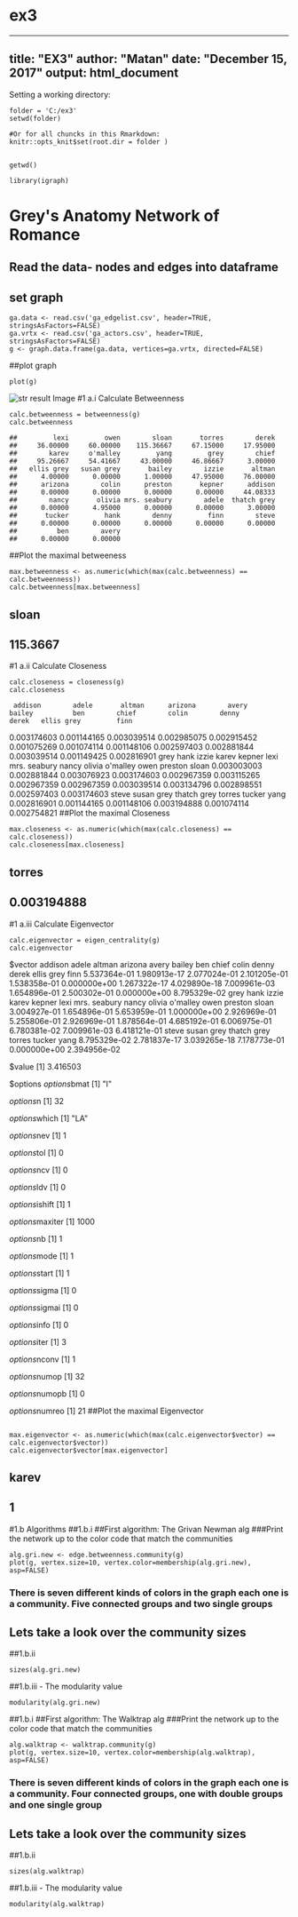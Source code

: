 # ex3
---
title: "EX3"
author: "Matan"
date: "December 15, 2017"
output: html_document
---


Setting a working directory:

```{r setup}
folder = 'C:/ex3'
setwd(folder)

#Or for all chuncks in this Rmarkdown:
knitr::opts_knit$set(root.dir = folder )


```

```{r}
getwd()
```
```{r}
library(igraph)
```



# Grey's Anatomy Network of Romance
## Read the data- nodes and edges into dataframe
## set graph
```{r}
ga.data <- read.csv('ga_edgelist.csv', header=TRUE, stringsAsFactors=FALSE)
ga.vrtx <- read.csv('ga_actors.csv', header=TRUE, stringsAsFactors=FALSE)
g <- graph.data.frame(ga.data, vertices=ga.vrtx, directed=FALSE)

```
##plot graph
```{r}
plot(g)
```
![str result Image](https://github.com/matan-yes/ex3/blob/master/images/1-graph.JPG)
#1 a.i Calculate Betweenness
```{r}
calc.betweenness = betweenness(g)
calc.betweenness
```

    ##         lexi         owen        sloan       torres        derek 
    ##     36.00000     60.00000    115.36667     67.15000     17.95000 
    ##        karev     o'malley         yang         grey        chief 
    ##     95.26667     54.41667     43.00000     46.86667      3.00000 
    ##   ellis grey   susan grey       bailey        izzie       altman 
    ##      4.00000      0.00000      1.00000     47.95000     76.00000 
    ##      arizona        colin      preston       kepner      addison 
    ##      0.00000      0.00000      0.00000      0.00000     44.08333 
    ##        nancy       olivia mrs. seabury        adele  thatch grey 
    ##      0.00000      4.95000      0.00000      0.00000      3.00000 
    ##       tucker         hank        denny         finn        steve 
    ##      0.00000      0.00000      0.00000      0.00000      0.00000 
    ##          ben        avery 
    ##      0.00000      0.00000
##Plot the maximal betweeness
```{r}
max.betweenness <- as.numeric(which(max(calc.betweenness) == calc.betweenness))
calc.betweenness[max.betweenness]
```
  ##   sloan 
  ## 115.3667

#1 a.ii Calculate Closeness
```{r}
calc.closeness = closeness(g)
calc.closeness
```

     addison        adele       altman      arizona        avery       bailey          ben        chief        colin        denny        derek   ellis grey         finn 
 0.003174603  0.001144165  0.003039514  0.002985075  0.002915452  0.001075269  0.001074114  0.001148106  0.002597403  0.002881844  0.003039514  0.001149425  0.002816901 
        grey         hank        izzie        karev       kepner         lexi mrs. seabury        nancy       olivia     o'malley         owen      preston        sloan 
 0.003003003  0.002881844  0.003076923  0.003174603  0.002967359  0.003115265  0.002967359  0.002967359  0.003039514  0.003134796  0.002898551  0.002597403  0.003174603 
       steve   susan grey  thatch grey       torres       tucker         yang 
 0.002816901  0.001144165  0.001148106  0.003194888  0.001074114  0.002754821 
##Plot the maximal Closeness
```{r}
max.closeness <- as.numeric(which(max(calc.closeness) == calc.closeness))
calc.closeness[max.closeness]
```
##     torres 
## 0.003194888 
#1 a.iii Calculate Eigenvector
```{r}
calc.eigenvector = eigen_centrality(g)
calc.eigenvector
```
$vector
     addison        adele       altman      arizona        avery       bailey          ben        chief        colin        denny        derek   ellis grey         finn 
5.537364e-01 1.980913e-17 2.077024e-01 2.101205e-01 1.538358e-01 0.000000e+00 1.267322e-17 4.029890e-18 7.009961e-03 1.654896e-01 2.500302e-01 0.000000e+00 8.795329e-02 
        grey         hank        izzie        karev       kepner         lexi mrs. seabury        nancy       olivia     o'malley         owen      preston        sloan 
3.004927e-01 1.654896e-01 5.653959e-01 1.000000e+00 2.926969e-01 5.255806e-01 2.926969e-01 1.878564e-01 4.685192e-01 6.006975e-01 6.780381e-02 7.009961e-03 6.418121e-01 
       steve   susan grey  thatch grey       torres       tucker         yang 
8.795329e-02 2.781837e-17 3.039265e-18 7.178773e-01 0.000000e+00 2.394956e-02 

$value
[1] 3.416503

$options
$options$bmat
[1] "I"

$options$n
[1] 32

$options$which
[1] "LA"

$options$nev
[1] 1

$options$tol
[1] 0

$options$ncv
[1] 0

$options$ldv
[1] 0

$options$ishift
[1] 1

$options$maxiter
[1] 1000

$options$nb
[1] 1

$options$mode
[1] 1

$options$start
[1] 1

$options$sigma
[1] 0

$options$sigmai
[1] 0

$options$info
[1] 0

$options$iter
[1] 3

$options$nconv
[1] 1

$options$numop
[1] 32

$options$numopb
[1] 0

$options$numreo
[1] 21
##Plot the maximal Eigenvector
```{r}

max.eigenvector <- as.numeric(which(max(calc.eigenvector$vector) == calc.eigenvector$vector))
calc.eigenvector$vector[max.eigenvector]
```
## karev 
##    1 
#1.b  Algorithms
##1.b.i
##First algorithm: The Grivan Newman alg
###Print the network up to the color code that match the communities
```{r}
alg.gri.new <- edge.betweenness.community(g)
plot(g, vertex.size=10, vertex.color=membership(alg.gri.new), asp=FALSE)
```
### There is seven different kinds of colors in the graph each one is a community. Five connected groups and two single groups
## Lets take a look over the community sizes
##1.b.ii
```{r}
sizes(alg.gri.new)
```
##1.b.iii - The modularity value
```{r}
modularity(alg.gri.new)
```

##1.b.i
##First algorithm: The Walktrap alg
###Print the network up to the color code that match the communities
```{r}
alg.walktrap <- walktrap.community(g)
plot(g, vertex.size=10, vertex.color=membership(alg.walktrap), asp=FALSE)
```
### There is seven different kinds of colors in the graph each one is a community. Four connected groups, one with double groups and one single group
## Lets take a look over the community sizes
##1.b.ii
```{r}
sizes(alg.walktrap)
```
##1.b.iii - The modularity value
```{r}
modularity(alg.walktrap)
```
